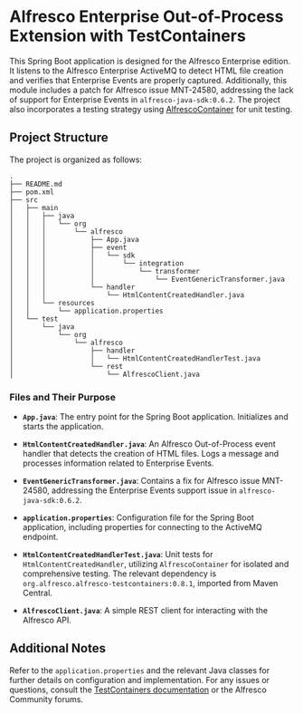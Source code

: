 # Alfresco Enterprise Out-of-Process Extension with TestContainers

This Spring Boot application is designed for the Alfresco Enterprise edition. It listens to the Alfresco Enterprise ActiveMQ to detect HTML file creation and verifies that Enterprise Events are properly captured. Additionally, this module includes a patch for Alfresco issue MNT-24580, addressing the lack of support for Enterprise Events in `alfresco-java-sdk:0.6.2`. The project also incorporates a testing strategy using [AlfrescoContainer](https://testcontainers.com/modules/alfresco/) for unit testing.

## Project Structure

The project is organized as follows:

```
.
├── README.md
├── pom.xml
├── src
│   ├── main
│   │   ├── java
│   │   │   └── org
│   │   │       └── alfresco
│   │   │           ├── App.java
│   │   │           ├── event
│   │   │           │   └── sdk
│   │   │           │       └── integration
│   │   │           │           └── transformer
│   │   │           │               └── EventGenericTransformer.java
│   │   │           └── handler
│   │   │               └── HtmlContentCreatedHandler.java
│   │   └── resources
│   │       └── application.properties
│   └── test
│       └── java
│           └── org
│               └── alfresco
│                   ├── handler
│                   │   └── HtmlContentCreatedHandlerTest.java
│                   └── rest
│                       └── AlfrescoClient.java
```

### Files and Their Purpose

- **`App.java`**: The entry point for the Spring Boot application. Initializes and starts the application.

- **`HtmlContentCreatedHandler.java`**: An Alfresco Out-of-Process event handler that detects the creation of HTML files. Logs a message and processes information related to Enterprise Events.

- **`EventGenericTransformer.java`**: Contains a fix for Alfresco issue MNT-24580, addressing the Enterprise Events support issue in `alfresco-java-sdk:0.6.2`.

- **`application.properties`**: Configuration file for the Spring Boot application, including properties for connecting to the ActiveMQ endpoint.

- **`HtmlContentCreatedHandlerTest.java`**: Unit tests for `HtmlContentCreatedHandler`, utilizing `AlfrescoContainer` for isolated and comprehensive testing. The relevant dependency is `org.alfresco.alfresco-testcontainers:0.8.1`, imported from Maven Central.

- **`AlfrescoClient.java`**: A simple REST client for interacting with the Alfresco API.


## Additional Notes

Refer to the `application.properties` and the relevant Java classes for further details on configuration and implementation. For any issues or questions, consult the [TestContainers documentation](https://testcontainers.com/modules/alfresco/) or the Alfresco Community forums.